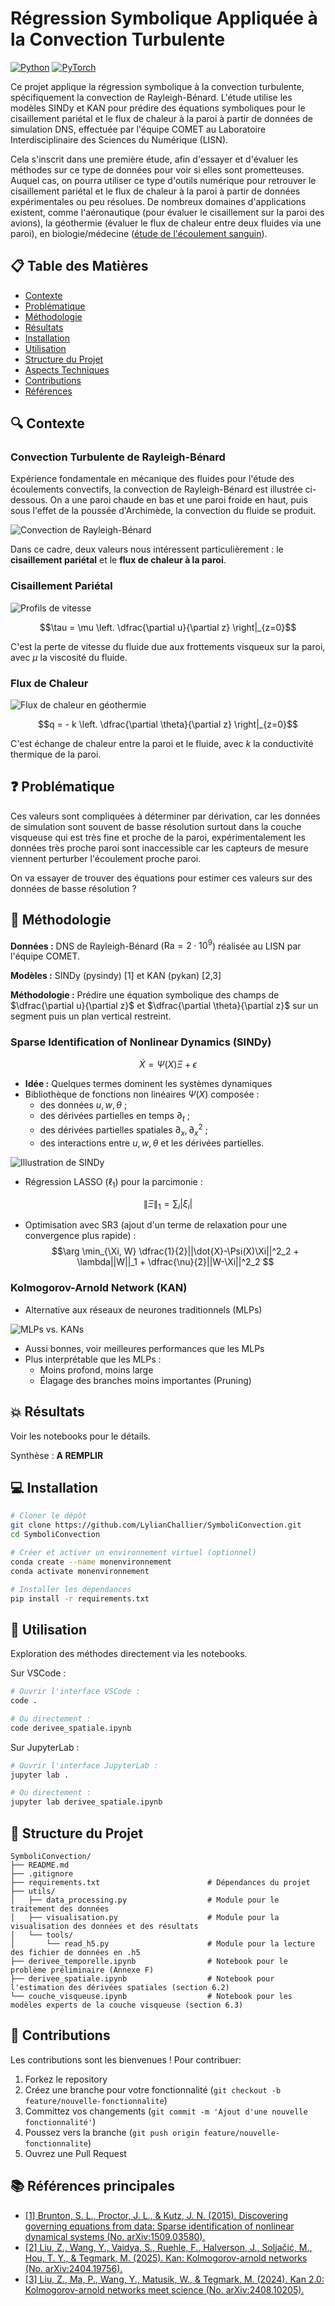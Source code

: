 # Régression Symbolique Appliquée à la Convection Turbulente

[![Python](https://img.shields.io/badge/Python-3.10+-blue.svg)](https://www.python.org/)
[![PyTorch](https://img.shields.io/badge/PyTorch-Deep_Learning-red.svg)](https://pytorch.org/)

Ce projet applique la régression symbolique à la convection turbulente, spécifiquement la convection de Rayleigh-Bénard. L'étude utilise les modèles SINDy et KAN pour prédire des équations symboliques pour le cisaillement pariétal et le flux de chaleur à la paroi à partir de données de simulation DNS, effectuée par l'équipe COMET au Laboratoire Interdisciplinaire des Sciences du Numérique (LISN).

Cela s'inscrit dans une première étude, afin d'essayer et d'évaluer les méthodes sur ce type de données pour voir si elles sont prometteuses. Auquel cas, on pourra utiliser ce type d'outils numérique pour retrouver le cisaillement pariétal et le flux de chaleur à la paroi à partir de données expérimentales ou peu résolues. De nombreux domaines d'applications existent, comme l'aéronautique (pour évaluer le cisaillement sur la paroi des avions), la géothermie (évaluer le flux de chaleur entre deux fluides via une paroi), en biologie/médecine ([étude de l'écoulement sanguin](https://lejournal.cnrs.fr/articles/du-coeur-aux-poumons-lincroyable-mecanique-des-fluides-humains)).

## 📋 Table des Matières

- [Contexte](#contexte)
- [Problématique](#problematique)
- [Méthodologie](#méthodologie)
- [Résultats](#résultats)
- [Installation](#installation)
- [Utilisation](#utilisation)
- [Structure du Projet](#structure-du-projet)
- [Aspects Techniques](#aspects-techniques)
- [Contributions](#contributions)
- [Références](#références)

## 🔍 Contexte

### **Convection Turbulente de Rayleigh-Bénard**

Expérience fondamentale en mécanique des fluides pour l'étude des écoulements convectifs, la convection de Rayleigh-Bénard est illustrée ci-dessous. On a une paroi chaude en bas et une paroi froide en haut, puis sous l'effet de la poussée d'Archimède, la convection du fluide se produit.

![Convection de Rayleigh-Bénard](FIGURE_RAPPORT/RB_convection.png)

Dans ce cadre, deux valeurs nous intéressent particulièrement : le **cisaillement pariétal** et le **flux de chaleur à la paroi**. 

### **Cisaillement Pariétal**

![Profils de vitesse](FIGURE_RAPPORT/profil_vitesse.jpg)

$$\tau = \mu \left. \dfrac{\partial u}{\partial z} \right|_{z=0}$$

C'est la perte de vitesse du fluide due aux frottements visqueux sur la paroi, avec $\mu$ la viscosité du fluide.

### **Flux de Chaleur**

![Flux de chaleur en géothermie](FIGURE_RAPPORT/geothermie.png)

$$q = - k \left. \dfrac{\partial \theta}{\partial z} \right|_{z=0}$$

C'est échange de chaleur entre la paroi et le fluide, avec $k$ la conductivité thermique de la paroi.

## ❓ Problématique 

Ces valeurs sont compliquées à déterminer par dérivation, car les données de simulation sont souvent de basse résolution surtout dans la couche visqueuse qui est très fine et proche de la paroi, expérimentalement les données très proche paroi sont inaccessible car les capteurs de mesure viennent perturber l'écoulement proche paroi. 

On va essayer de trouver des équations pour estimer ces valeurs sur des données de basse résolution ?

## 🧠 Méthodologie

**Données :** DNS de Rayleigh-Bénard ($\text{Ra} = 2 \cdot 10^9$) réalisée au LISN par l'équipe COMET.

**Modèles :** SINDy (pysindy) [1] et KAN (pykan) [2,3]

**Méthodologie :** Prédire une équation symbolique des champs de $\dfrac{\partial u}{\partial z}$ et $\dfrac{\partial \theta}{\partial z}$ sur un segment puis un plan vertical restreint.

### Sparse Identification of Nonlinear Dynamics (SINDy)

$$\dot{X} = \Psi(X) \Xi + \epsilon$$

- **Idée :** Quelques termes dominent les systèmes dynamiques
- Bibliothèque de fonctions non linéaires $\Psi(X)$ composée :
    - des données $u, w, \theta$ ;
    - des dérivées partielles en temps $\partial_t$ ; 
    - des dérivées partielles spatiales $\partial_x, \partial^2_x$ ;
    - des interactions entre $u, w, \theta$ et les dérivées partielles.

![Illustration de SINDy](FIGURE_RAPPORT/schema_SINDy.jpg)


- Régression LASSO ($\ell_1$) pour la parcimonie :

$$\|\Xi\|_1 = \sum_{i} |\xi_i|$$

- Optimisation avec SR3 (ajout d'un terme de relaxation pour une convergence plus rapide) : 
$$\arg \min_{\Xi, W} \dfrac{1}{2}||\dot{X}-\Psi(X)\Xi||^2_2 + \lambda||W||_1 + \dfrac{\nu}{2}||W-\Xi||^2_2 $$

### Kolmogorov-Arnold Network (KAN)

- Alternative aux réseaux de neurones traditionnels (MLPs)

![MLPs vs. KANs](FIGURE_RAPPORT/mlp_kan.png)


- Aussi bonnes, voir meilleures performances que les MLPs
- Plus interprétable que les MLPs :
  - Moins profond, moins large
  - Élagage des branches moins importantes (Pruning)



## 💥 Résultats

Voir les notebooks pour le détails. 

Synthèse : **A REMPLIR** 

## 💻 Installation

```bash
# Cloner le dépôt
git clone https://github.com/LylianChallier/SymboliConvection.git
cd SymboliConvection

# Créer et activer un environnement virtuel (optionnel)
conda create --name monenvironnement
conda activate monenvironnement

# Installer les dépendances
pip install -r requirements.txt
```

## 🚀 Utilisation

Exploration des méthodes directement via les notebooks.

Sur VSCode : 
```bash
# Ouvrir l'interface VSCode :
code .

# Ou directement : 
code derivee_spatiale.ipynb
```

Sur JupyterLab : 
```bash
# Ouvrir l'interface JupyterLab : 
jupyter lab .

# Ou directement : 
jupyter lab derivee_spatiale.ipynb
```

## 📁 Structure du Projet

```
SymboliConvection/
├── README.md
├── .gitignore
├── requirements.txt                        # Dépendances du projet
├── utils/
│   ├── data_processing.py                  # Module pour le traitement des données
│   ├── visualisation.py                    # Module pour la visualisation des données et des résultats
│   └── tools/
│       └── read_h5.py                      # Module pour la lecture des fichier de données en .h5
├── derivee_temporelle.ipynb                # Notebook pour le problème préliminaire (Annexe F)
├── derivee_spatiale.ipynb                  # Notebook pour l'estimation des dérivées spatiales (section 6.2)
└── couche_visqueuse.ipynb                  # Notebook pour les modèles experts de la couche visqueuse (section 6.3)
```

## 🤝 Contributions

Les contributions sont les bienvenues ! Pour contribuer:
1. Forkez le repository
2. Créez une branche pour votre fonctionnalité (`git checkout -b feature/nouvelle-fonctionnalite`)
3. Committez vos changements (`git commit -m 'Ajout d'une nouvelle fonctionnalité'`)
4. Poussez vers la branche (`git push origin feature/nouvelle-fonctionnalite`)
5. Ouvrez une Pull Request

## 📚 Références principales

- [[1] Brunton, S. L., Proctor, J. L., & Kutz, J. N. (2015). Discovering governing equations from data: Sparse identification of nonlinear dynamical systems (No. arXiv:1509.03580).](https://doi.org/10.48550/arXiv.1509.03580)
- [[2] Liu, Z., Wang, Y., Vaidya, S., Ruehle, F., Halverson, J., Soljačić, M., Hou, T. Y., & Tegmark, M. (2025). Kan: Kolmogorov-arnold networks (No. arXiv:2404.19756).](https://doi.org/10.48550/arXiv.2404.19756)
- [[3] Liu, Z., Ma, P., Wang, Y., Matusik, W., & Tegmark, M. (2024). Kan 2.0: Kolmogorov-arnold networks meet science (No. arXiv:2408.10205).](https://doi.org/10.48550/arXiv.2408.10205)